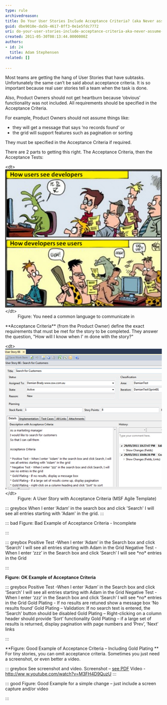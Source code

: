 ```yaml
---
type: rule
archivedreason: 
title: Do Your User Stories Include Acceptance Criteria? (aka Never assume automatic Gold Plating)
guid: dbe9010e-da5b-4617-8ff3-0e1e5fdc7772
uri: do-your-user-stories-include-acceptance-criteria-aka-never-assume-automatic-gold-plating
created: 2011-05-30T08:13:44.0000000Z
authors:
- id: 24
  title: Adam Stephensen
related: []

---
```


Most teams are getting the hang of User Stories that have subtasks. Unfortunately the same can’t be said about acceptance criteria. 
It is so important because real user stories tell a team when the task is done.

Also, Product Owners should not get heartburn because ‘obvious’ functionality was not included. All requirements should be specified in the Acceptance Criteria.

For example, Product Owners should not assume things like:

* they will get a message that says ‘no records found’ or
* the grid will support features such as pagination or sorting


They must be specified in the Acceptance Criteria if required.

There are 2 parts to getting this right. The Acceptance Criteria, then the Acceptance Tests:

<!--endintro-->
<dl class="image">&lt;dt&gt; <img src="DevsAndUsers.jpg" alt="DevsAndUsers.jpg"> &lt;/dt&gt;<dd>Figure: You need a common language to communicate in</dd></dl>
**Acceptance Criteria** (from the Product Owner) define the exact requirements that must be met for the story to be completed. They answer the question, "How will I know when I' m done with the story?"
<dl class="image">&lt;dt&gt; <img src="acceptance-criteria.jpg" alt="A User Story with Acceptance Criteria" class="ms-rteCustom-ImageArea"> &lt;/dt&gt;<dd>Figure: A User Story with Acceptance Criteria (MSF Agile Template)<br></dd></dl>

::: greybox
When I enter ‘Adam’ in the search box and click 'Search' I will see all entries starting with 'Adam' in the grid.
:::



::: bad
Figure: Bad Example of Acceptance Criteria - Incomplete 

:::



::: greybox
Positive Test -When I enter ‘Adam’ in the Search box and click ‘Search’ I will see all entries starting with Adam in the Grid
Negative Test - When I enter ‘zzz’ in the Search box and click ‘Search’ I will see \*no\* entries in the Grid

:::

 **Figure: OK Example of Acceptance Criteria** 

::: greybox
Positive Test -When I enter ‘Adam’ in the Search box and click ‘Search’ I will see all entries starting with Adam in the Grid
Negative Test - When I enter ‘zzz’ in the Search box and click ‘Search’ I will see \*no\* entries in the Grid
Gold Plating - If no results are retuned show a message box ‘No results found’
Gold Plating – Validation: If no search text is entered, the ‘Search’ button should be disabled
Gold Plating – Right-clicking on a column header should provide ‘Sort’ functionality
Gold Plating – if a large set of results is returned, display pagination with page numbers and ‘Prev’, ‘Next’ links

:::

<dd></dd> **Figure: Good Example of Acceptance Criteria – Including Gold Plating 
** 
For tiny stories, you can omit acceptance criteria. Sometimes you just need a screenshot, or even better a video.


::: greybox
See screenshot and video.
Screenshot – [see PDF](/Documents/13_Anvil_1408_Customer.pdf)
Video - [http://ww w.youtube.com/watch?v=M3FH4D9QuzU](http://www.youtube.com/watch?v=M3FH4D9QuzU "http://www.youtube.com/watch?v=M3FH4D9QuzU")
:::



::: good
Figure: Good Example for a simple change – just include a screen capture and/or video 

:::
